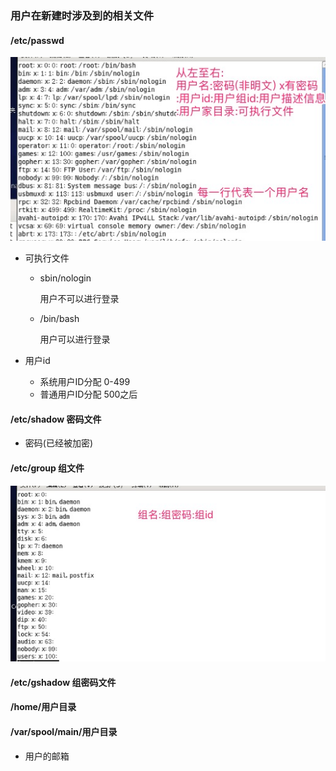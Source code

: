 ### 用户在新建时涉及到的相关文件

#### /etc/passwd

![](pics/01.jpg)

- 可执行文件

  - sbin/nologin

    用户不可以进行登录

  - /bin/bash

    用户可以进行登录

- 用户id

  - 系统用户ID分配 0-499
  - 普通用户ID分配 500之后

#### /etc/shadow 密码文件

  -  密码(已经被加密)

#### /etc/group 组文件  

![](pics/02.jpg)

#### /etc/gshadow 组密码文件

#### /home/用户目录

#### /var/spool/main/用户目录

- 用户的邮箱





  

  

  

  

  

  

  









